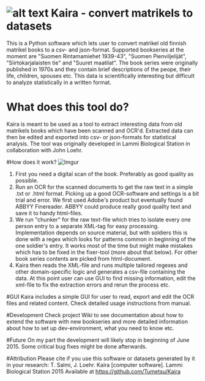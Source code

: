 # ![alt text](http://i.imgur.com/vBIAv3m.png "Kaira logo") Kaira - convert matrikels to datasets

This is a Python software which lets user to convert matrikel old finnish matrikel books to a csv- and json-format. Supported bookseries at the moment are "Suomen Rintamamiehet 1939-43", "Suomen Pienviljelijät", "Siirtokarjalaisten tie" and "Suuret maatilat". The book series were originally published in 1970s and they contain brief descriptions of the peope, their life, children, spouses etc. This data is scientifically interesting but difficult to analyze statistically in a written format. 

# What does this tool do?
Kaira is meant to be used as a tool to extract interesting data from old matrikels books which have been scanned and OCR'd. Extracted data can then be edited and exported into csv- or json-formats for statistical analysis. The tool was originally developed in Lammi Biological Station in collaboration with John Loehr.

#How does it work?
![Imgur](http://i.imgur.com/Obp8gM8.jpg)
 1. First you need a digital scan of the book. Preferably as good quality as possible.
 2. Run an OCR for the scanned documents to get the raw text in a simple .txt or .html format. Picking up a good OCR-software and settings is a bit trial and error. We first used Adobe's product but eventually found ABBYY Finereader. ABBYY could produce really good quality text and save it to handy html-files. 
 3. We run "chunker" for the raw text-file which tries to isolate every one person entry to a separate XML-tag for easy processing. Implementation depends on source material, but with soldiers this is done with a regex which looks for patterns common in beginning of the one soldier's entry. It works most of the time but might make mistakes which has to be fixed in the fixer-tool (more about that below). For other book series contents are picked from html-document.
 4. Kaira then reads the XML-file and runs multiple tailored regexes and other domain-specific logic and generates a csv-file containing the data. At this point user can use GUI to find missing information, edit the xml-file to fix the extraction errors and rerun the process etc.

#GUI
Kaira includes a simple GUI for user to read, export and edit the OCR files and related content. Check detailed usage instructions from manual. 

#Development
Check project Wiki to see documentation about how to extend the software with new bookseries and more detailed information about how to set up dev-environment, what you need to know etc.

#Future
On my part the development will likely stop in beginning of June 2015. Some critical bug fixes might be done afterwards. 

#Attribution
Please cite if you use this software or datasets generated by it in your research:
T. Salmi, J. Loehr. Kaira [computer software]. Lammi Biological Station 2015
Available at https://github.com/Tumetsu/Kaira
